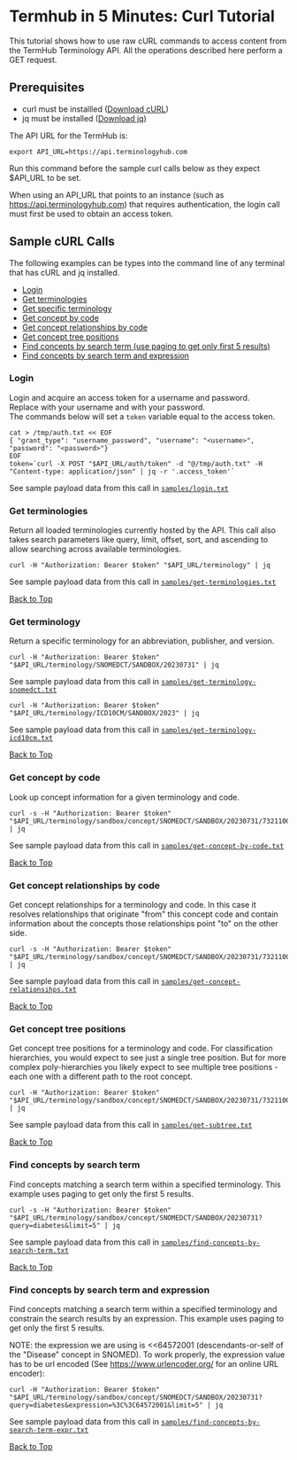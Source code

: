 <a name="top" />

Termhub in 5 Minutes: Curl Tutorial
===================================================


This tutorial shows how to use raw cURL commands to access content from the TermHub Terminology API.
All the operations described here perform a GET request.

Prerequisites
-------------
* curl must be installled ([Download cURL](https://curl.haxx.se/dlwiz/))
* jq must be installed ([Download jq](https://stedolan.github.io/jq/download/))

The API URL for the TermHub is:

`export API_URL=https://api.terminologyhub.com`

Run this command before the sample curl calls below as they expect $API_URL to be set.

When using an API_URL that points to an instance (such as https://api.terminologyhub.com) that
requires authentication, the login call must first be used to obtain an access token.   


Sample cURL Calls
-----------------

The following examples can be types into the command line of any terminal that has cURL and jq installed.

- [Login](#login)
- [Get terminologies](#get-terminologies)
- [Get specific terminology](#get-terminology)
- [Get concept by code](#get-concept-by-code)
- [Get concept relationships by code](#get-concept-relationships)
- [Get concept tree positions](#get-treepos)
- [Find concepts by search term (use paging to get only first 5 results)](#find-concepts)
- [Find concepts by search term and expression](#find-concepts-expr)

<a name="login"/>

### Login

Login and acquire an access token for a username and password.  
Replace <username> with your username and <password> with your password.  
The commands below will set a `token` variable equal to the access token.

```
cat > /tmp/auth.txt << EOF
{ "grant_type": "username_password", "username": "<username>", "password": "<password>"}
EOF
token=`curl -X POST "$API_URL/auth/token" -d "@/tmp/auth.txt" -H "Content-type: application/json" | jq -r '.access_token'`
```

See sample payload data from this call in [`samples/login.txt`](samples/login.txt)

<a name="get-terminologies"/>

### Get terminologies

Return all loaded terminologies currently hosted by the API.  This call also takes
search parameters like query, limit, offset, sort, and ascending to allow searching
across available terminologies.

```
curl -H "Authorization: Bearer $token" "$API_URL/terminology" | jq
```

See sample payload data from this call in [`samples/get-terminologies.txt`](samples/get-terminologies.txt)

[Back to Top](#top)

<a name="get-terminology"/>

### Get terminology 

Return a specific terminology for an abbreviation, publisher, and version.

```
curl -H "Authorization: Bearer $token" "$API_URL/terminology/SNOMEDCT/SANDBOX/20230731" | jq
```

See sample payload data from this call in [`samples/get-terminology-snomedct.txt`](samples/get-terminology-snomedct.txt)

```
curl -H "Authorization: Bearer $token" "$API_URL/terminology/ICD10CM/SANDBOX/2023" | jq
```

See sample payload data from this call in [`samples/get-terminology-icd10cm.txt`](samples/get-terminology-icd10cm.txt)

[Back to Top](#top)

<a name="get-concept-by-code"/>

### Get concept by code

Look up concept information for a given terminology and code.

```
curl -s -H "Authorization: Bearer $token" "$API_URL/terminology/sandbox/concept/SNOMEDCT/SANDBOX/20230731/73211009" | jq
```

See sample payload data from this call in [`samples/get-concept-by-code.txt`](samples/get-concept-by-code.txt)

[Back to Top](#top)

<a name="get-concept-relationships"/>

### Get concept relationships by code

Get concept relationships for a terminology and code. In this case it resolves
relationships that originate "from" this concept code and contain information about
the concepts those relationships point "to" on the other side.

```
curl -s -H "Authorization: Bearer $token" "$API_URL/terminology/sandbox/concept/SNOMEDCT/SANDBOX/20230731/73211009/relationships" | jq
```
See sample payload data from this call in [`samples/get-concept-relationsihps.txt`](samples/get-concept-relationships.txt)

[Back to Top](#top)

<a name="get-treepos"/>

### Get concept tree positions

Get concept tree positions for a terminology and code. For classification
hierarchies, you would expect to see just a single tree position.  But for
more complex poly-hierarchies you likely expect to see multiple tree positions -
each one with a different path to the root concept.

```
curl -H "Authorization: Bearer $token" "$API_URL/terminology/sandbox/concept/SNOMEDCT/SANDBOX/20230731/73211009/trees" | jq
```

See sample payload data from this call in [`samples/get-subtree.txt`](samples/get-concept-treepos.txt)

[Back to Top](#top)

<a name="find-concepts"/>

### Find concepts by search term

Find concepts matching a search term within a specified terminology. This 
example uses paging to get only the first 5 results.

```
curl -s -H "Authorization: Bearer $token" "$API_URL/terminology/sandbox/concept/SNOMEDCT/SANDBOX/20230731?query=diabetes&limit=5" | jq
```

See sample payload data from this call in [`samples/find-concepts-by-search-term.txt`](samples/find-concepts-by-search-term.txt)

[Back to Top](#top)

<a name="find-concepts-expr"/>

### Find concepts by search term and expression

Find concepts matching a search term within a specified terminology and constrain
the search results by an expression. This example uses paging to get only the first 
5 results.

NOTE: the expression we are using is <<64572001 (descendants-or-self of the "Disease"
concept in SNOMED).  To work properly, the expression value has to be url encoded 
(See https://www.urlencoder.org/ for an online URL encoder):

```
curl -H "Authorization: Bearer $token" "$API_URL/terminology/sandbox/concept/SNOMEDCT/SANDBOX/20230731?query=diabetes&expression=%3C%3C64572001&limit=5" | jq
```

See sample payload data from this call in [`samples/find-concepts-by-search-term-expr.txt`](samples/find-concepts-by-search-term-expr.txt)

[Back to Top](#top)




